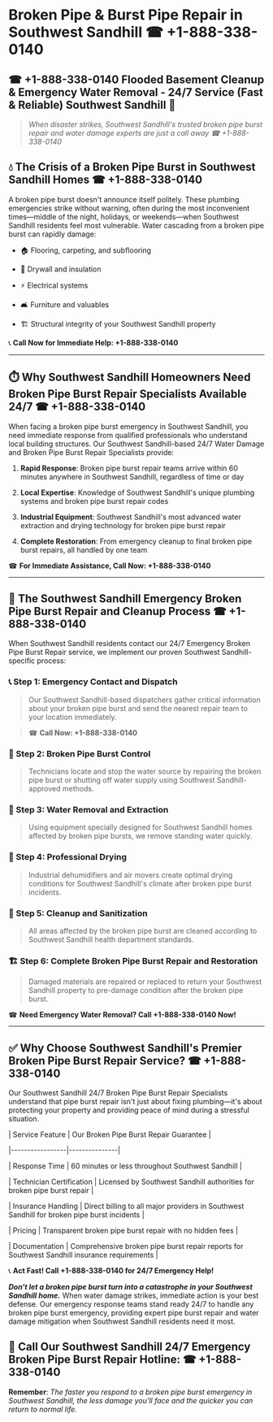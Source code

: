 # Broken Pipe & Burst Pipe Repair in Southwest Sandhill ☎ +1-888-338-0140  
## ☎ +1-888-338-0140 Flooded Basement Cleanup & Emergency Water Removal - 24/7 Service (Fast & Reliable) Southwest Sandhill 🚨  

> *When disaster strikes, Southwest Sandhill's trusted broken pipe burst repair and water damage experts are just a call away ☎ +1-888-338-0140*  

## 💧 The Crisis of a Broken Pipe Burst in Southwest Sandhill Homes ☎ +1-888-338-0140  

A broken pipe burst doesn't announce itself politely. These plumbing emergencies strike without warning, often during the most inconvenient times—middle of the night, holidays, or weekends—when Southwest Sandhill residents feel most vulnerable. Water cascading from a broken pipe burst can rapidly damage:  

* 🏠 Flooring, carpeting, and subflooring  
* 🧱 Drywall and insulation  
* ⚡ Electrical systems  
* 🛋️ Furniture and valuables  
* 🏗️ Structural integrity of your Southwest Sandhill property  

📞 **Call Now for Immediate Help: +1-888-338-0140**  

---  

## ⏱️ Why Southwest Sandhill Homeowners Need Broken Pipe Burst Repair Specialists Available 24/7 ☎ +1-888-338-0140  

When facing a broken pipe burst emergency in Southwest Sandhill, you need immediate response from qualified professionals who understand local building structures. Our Southwest Sandhill-based 24/7 Water Damage and Broken Pipe Burst Repair Specialists provide:  

1. **Rapid Response**: Broken pipe burst repair teams arrive within 60 minutes anywhere in Southwest Sandhill, regardless of time or day  
2. **Local Expertise**: Knowledge of Southwest Sandhill's unique plumbing systems and broken pipe burst repair codes  
3. **Industrial Equipment**: Southwest Sandhill's most advanced water extraction and drying technology for broken pipe burst repair  
4. **Complete Restoration**: From emergency cleanup to final broken pipe burst repairs, all handled by one team  

☎ **For Immediate Assistance, Call Now: +1-888-338-0140**  

---  

## 🔧 The Southwest Sandhill Emergency Broken Pipe Burst Repair and Cleanup Process ☎ +1-888-338-0140  

When Southwest Sandhill residents contact our 24/7 Emergency Broken Pipe Burst Repair service, we implement our proven Southwest Sandhill-specific process:  

### 📞 Step 1: Emergency Contact and Dispatch  
> Our Southwest Sandhill-based dispatchers gather critical information about your broken pipe burst and send the nearest repair team to your location immediately.  
> ☎ **Call Now: +1-888-338-0140**  

### 🚿 Step 2: Broken Pipe Burst Control  
> Technicians locate and stop the water source by repairing the broken pipe burst or shutting off water supply using Southwest Sandhill-approved methods.  

### 🌊 Step 3: Water Removal and Extraction  
> Using equipment specially designed for Southwest Sandhill homes affected by broken pipe bursts, we remove standing water quickly.  

### 💨 Step 4: Professional Drying  
> Industrial dehumidifiers and air movers create optimal drying conditions for Southwest Sandhill's climate after broken pipe burst incidents.  

### 🧼 Step 5: Cleanup and Sanitization  
> All areas affected by the broken pipe burst are cleaned according to Southwest Sandhill health department standards.  

### 🏗️ Step 6: Complete Broken Pipe Burst Repair and Restoration  
> Damaged materials are repaired or replaced to return your Southwest Sandhill property to pre-damage condition after the broken pipe burst.  

☎ **Need Emergency Water Removal? Call +1-888-338-0140 Now!**  

---  

## ✅ Why Choose Southwest Sandhill's Premier Broken Pipe Burst Repair Service? ☎ +1-888-338-0140  

Our Southwest Sandhill 24/7 Broken Pipe Burst Repair Specialists understand that pipe burst repair isn't just about fixing plumbing—it's about protecting your property and providing peace of mind during a stressful situation.  

| Service Feature | Our Broken Pipe Burst Repair Guarantee |  
|-----------------|---------------|  
| Response Time | 60 minutes or less throughout Southwest Sandhill |  
| Technician Certification | Licensed by Southwest Sandhill authorities for broken pipe burst repair |  
| Insurance Handling | Direct billing to all major providers in Southwest Sandhill for broken pipe burst incidents |  
| Pricing | Transparent broken pipe burst repair with no hidden fees |  
| Documentation | Comprehensive broken pipe burst repair reports for Southwest Sandhill insurance requirements |  

📞 **Act Fast! Call +1-888-338-0140 for 24/7 Emergency Help!**  

***Don't let a broken pipe burst turn into a catastrophe in your Southwest Sandhill home.*** When water damage strikes, immediate action is your best defense. Our emergency response teams stand ready 24/7 to handle any broken pipe burst emergency, providing expert pipe burst repair and water damage mitigation when Southwest Sandhill residents need it most.  

## 📱 Call Our Southwest Sandhill 24/7 Emergency Broken Pipe Burst Repair Hotline: ☎ +1-888-338-0140  

**Remember**: *The faster you respond to a broken pipe burst emergency in Southwest Sandhill, the less damage you'll face and the quicker you can return to normal life.*